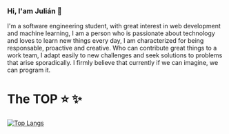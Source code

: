 ### Hi, I'am Julián 👋

I'm a software engineering student, with great interest in web development and machine learning, I am a person who is passionate about technology and loves to learn new things every day, I am characterized for being responsable, proactive and creative. Who can contribute great things to a work team, I adapt easily to new challenges and seek solutions to problems that arise sporadically. I firmly believe that currently if we can imagine, we can program it.

# The TOP :star: :sparkles:
[![Top Langs](https://github-readme-stats.vercel.app/api/top-langs/?username=steffanynaranjov&langs_count=8)](https://github.com/steffanynaranjov/github-readme-stats)


<!--
**El-Mabe/El-Mabe** is a ✨ _special_ ✨ repository because its `README.md` (this file) appears on your GitHub profile.

Here are some ideas to get you started:

- 🔭 I’m currently working on ...
- 🌱 I’m currently learning ...
- 👯 I’m looking to collaborate on ...
- 🤔 I’m looking for help with ...
- 💬 Ask me about ...
- 📫 How to reach me: ...
- 😄 Pronouns: ...
- ⚡ Fun fact: ...
-->
